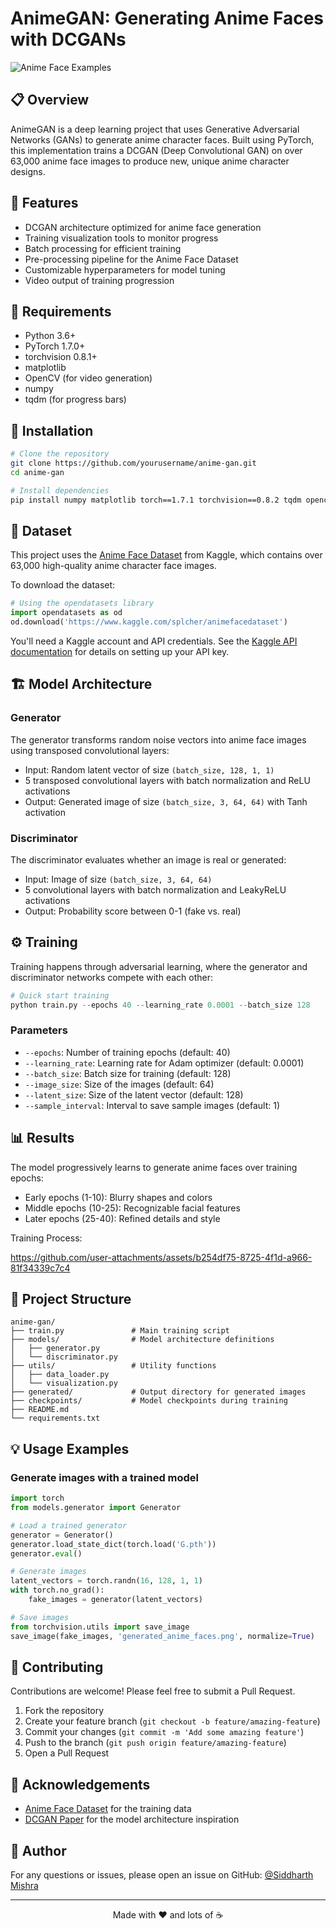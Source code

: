 # AnimeGAN: Generating Anime Faces with DCGANs

![Anime Face Examples](https://github.com/user-attachments/assets/a79280ef-2617-4548-a76a-9470a535895a)

## 📋 Overview

AnimeGAN is a deep learning project that uses Generative Adversarial Networks (GANs) to generate anime character faces. Built using PyTorch, this implementation trains a DCGAN (Deep Convolutional GAN) on over 63,000 anime face images to produce new, unique anime character designs.

## 🌟 Features

- DCGAN architecture optimized for anime face generation
- Training visualization tools to monitor progress
- Batch processing for efficient training
- Pre-processing pipeline for the Anime Face Dataset
- Customizable hyperparameters for model tuning
- Video output of training progression

## 🔧 Requirements

- Python 3.6+
- PyTorch 1.7.0+
- torchvision 0.8.1+
- matplotlib
- OpenCV (for video generation)
- numpy
- tqdm (for progress bars)

## 🚀 Installation

```bash
# Clone the repository
git clone https://github.com/yourusername/anime-gan.git
cd anime-gan

# Install dependencies
pip install numpy matplotlib torch==1.7.1 torchvision==0.8.2 tqdm opencv-python
```

## 💾 Dataset

This project uses the [Anime Face Dataset](https://www.kaggle.com/splcher/animefacedataset) from Kaggle, which contains over 63,000 high-quality anime character face images.

To download the dataset:

```python
# Using the opendatasets library
import opendatasets as od
od.download('https://www.kaggle.com/splcher/animefacedataset')
```

You'll need a Kaggle account and API credentials. See the [Kaggle API documentation](https://github.com/Kaggle/kaggle-api) for details on setting up your API key.

## 🏗️ Model Architecture

### Generator

The generator transforms random noise vectors into anime face images using transposed convolutional layers:

- Input: Random latent vector of size `(batch_size, 128, 1, 1)`
- 5 transposed convolutional layers with batch normalization and ReLU activations
- Output: Generated image of size `(batch_size, 3, 64, 64)` with Tanh activation

### Discriminator

The discriminator evaluates whether an image is real or generated:

- Input: Image of size `(batch_size, 3, 64, 64)`
- 5 convolutional layers with batch normalization and LeakyReLU activations
- Output: Probability score between 0-1 (fake vs. real)

## ⚙️ Training

Training happens through adversarial learning, where the generator and discriminator networks compete with each other:

```python
# Quick start training
python train.py --epochs 40 --learning_rate 0.0001 --batch_size 128
```

### Parameters

- `--epochs`: Number of training epochs (default: 40)
- `--learning_rate`: Learning rate for Adam optimizer (default: 0.0001)
- `--batch_size`: Batch size for training (default: 128)
- `--image_size`: Size of the images (default: 64)
- `--latent_size`: Size of the latent vector (default: 128)
- `--sample_interval`: Interval to save sample images (default: 1)

## 📊 Results

The model progressively learns to generate anime faces over training epochs:

- Early epochs (1-10): Blurry shapes and colors
- Middle epochs (10-25): Recognizable facial features
- Later epochs (25-40): Refined details and style

Training Process:

https://github.com/user-attachments/assets/b254df75-8725-4f1d-a966-81f34339c7c4

## 📁 Project Structure

```
anime-gan/
├── train.py               # Main training script
├── models/                # Model architecture definitions
│   ├── generator.py
│   └── discriminator.py
├── utils/                 # Utility functions
│   ├── data_loader.py
│   └── visualization.py
├── generated/             # Output directory for generated images
├── checkpoints/           # Model checkpoints during training
├── README.md
└── requirements.txt
```

## 💡 Usage Examples

### Generate images with a trained model

```python
import torch
from models.generator import Generator

# Load a trained generator
generator = Generator()
generator.load_state_dict(torch.load('G.pth'))
generator.eval()

# Generate images
latent_vectors = torch.randn(16, 128, 1, 1)
with torch.no_grad():
    fake_images = generator(latent_vectors)

# Save images
from torchvision.utils import save_image
save_image(fake_images, 'generated_anime_faces.png', normalize=True)
```

## 🤝 Contributing

Contributions are welcome! Please feel free to submit a Pull Request.

1. Fork the repository
2. Create your feature branch (`git checkout -b feature/amazing-feature`)
3. Commit your changes (`git commit -m 'Add some amazing feature'`)
4. Push to the branch (`git push origin feature/amazing-feature`)
5. Open a Pull Request

## 🙏 Acknowledgements

- [Anime Face Dataset](https://www.kaggle.com/splcher/animefacedataset) for the training data
- [DCGAN Paper](https://arxiv.org/abs/1511.06434) for the model architecture inspiration

## 👤 Author

For any questions or issues, please open an issue on GitHub: [@Siddharth Mishra](https://github.com/Sid3503)

---

<p align="center">
  Made with ❤️ and lots of ☕
</p>
